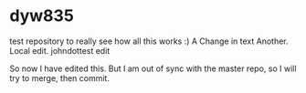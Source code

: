 # dyw835
test repository to really see how all this works :)
A Change in text
Another.
Local edit.
johndottest edit

So now I have edited this. But I am out of sync with the master repo, so I will try to merge, then commit.
